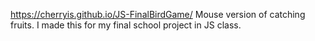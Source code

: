  https://cherryis.github.io/JS-FinalBirdGame/
 Mouse version of catching fruits.
 I made this for my final school project in JS class.
